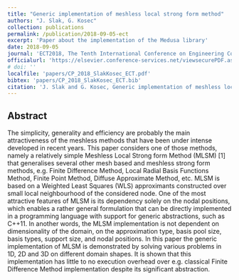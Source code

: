 ```yaml
---
title: "Generic implementation of meshless local strong form method"
authors: "J. Slak, G. Kosec"
collection: publications
permalink: /publication/2018-09-05-ect
excerpt: 'Paper about the implementation of the Medusa library'
date: 2018-09-05
journal: 'ECT2018, The Tenth International Conference on Engineering Computational Technology 2018, September 4–8, 2018, Stiges, Barcelona, Spain'
officialurl: 'https://elsevier.conference-services.net/viewsecurePDF.asp?conferenceID=4228&abstractID=1035736'
# doi: ''
localfile: 'papers/CP_2018_SlakKosec_ECT.pdf'
bibtex: 'papers/CP_2018_SlakKosec_ECT.bib'
citation: 'J. Slak and G. Kosec, Generic implementation of meshless local strong form method, in: ECT2018, The Tenth International Conference on Engineering Computational Technology 2018, September 4–8, 2018, Stiges, Barcelona, Spain, Civil-comp proceedings, Elsevier, 2018.'
---
```


## Abstract

The simplicity, generality and efficiency are probably the main attractiveness of the meshless 
methods that have been under intense developed in recent years. This paper considers one of 
those methods, namely a relatively simple Meshless Local Strong form Method (MLSM) [1] that 
generalises  several  other  mesh  based  and  meshless  strong  form  methods,  e.g.  Finite 
Difference  Method,  Local  Radial  Basis  Functions  Method,  Finite  Point  Method,  Diffuse 
Approximate Method, etc. MLSM is based on a Weighted Least Squares (WLS) approximants 
constructed over small local neighbourhood of the considered node. One of the most attractive 
features  of  MLSM  is  its  dependency  solely  on  the  nodal  positions,  which  enables  a  rather general formulation that can be directly implemented in a programming language with support 
for generic abstractions, such as C++11. In another words, the MLSM implementation is not 
dependent on dimensionality of the domain, on the approximation type, basis pool size, basis 
types, support size, and nodal positions. In this paper the generic implementation of MLSM is 
demonstrated by solving various problems in 1D, 2D and 3D on different domain shapes. It is 
shown  that  this  implementation  has  little  to  no  execution  overhead  over  e.g.  classical  Finite Difference Method implementation despite its significant abstraction.

